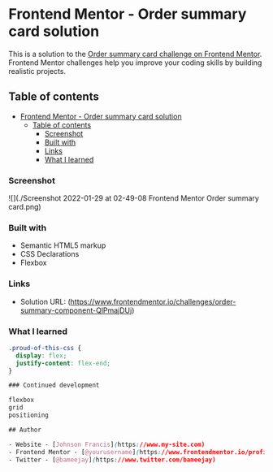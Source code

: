 # Frontend Mentor - Order summary card solution

This is a solution to the [Order summary card challenge on Frontend Mentor](https://www.frontendmentor.io/challenges/order-summary-component-QlPmajDUj). Frontend Mentor challenges help you improve your coding skills by building realistic projects.

## Table of contents

- [Frontend Mentor - Order summary card solution](#frontend-mentor---order-summary-card-solution)
  - [Table of contents](#table-of-contents)
    - [Screenshot](#screenshot)
    - [Built with](#built-with)
    - [Links](#links)
    - [What I learned](#what-i-learned)

### Screenshot

![](./Screenshot 2022-01-29 at 02-49-08 Frontend Mentor Order summary card.png)

### Built with

- Semantic HTML5 markup
- CSS Declarations
- Flexbox

### Links

- Solution URL: (https://www.frontendmentor.io/challenges/order-summary-component-QlPmajDUj)

### What I learned

```css
.proud-of-this-css {
  display: flex;
  justify-content: flex-end;
}

### Continued development

flexbox
grid
positioning

## Author

- Website - [Johnson Francis](https://www.my-site.com)
- Frontend Mentor - [@yourusername](https://www.frontendmentor.io/profile/bameejay)
- Twitter - [@bameejay](https://www.twitter.com/bameejay)
```
